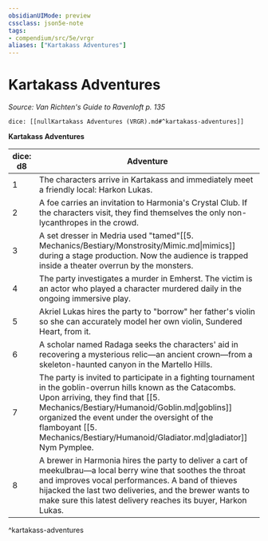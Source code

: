 ```yaml
---
obsidianUIMode: preview
cssclass: json5e-note
tags:
- compendium/src/5e/vrgr
aliases: ["Kartakass Adventures"]
---
```

# Kartakass Adventures
*Source: Van Richten's Guide to Ravenloft p. 135* 

`dice: [[nullKartakass Adventures (VRGR).md#^kartakass-adventures]]`

**Kartakass Adventures**

| dice: d8 | Adventure |
|----------|-----------|
| 1 | The characters arrive in Kartakass and immediately meet a friendly local: Harkon Lukas. |
| 2 | A foe carries an invitation to Harmonia's Crystal Club. If the characters visit, they find themselves the only non-lycanthropes in the crowd. |
| 3 | A set dresser in Medria used "tamed"[[5. Mechanics/Bestiary/Monstrosity/Mimic.md\|mimics]] during a stage production. Now the audience is trapped inside a theater overrun by the monsters. |
| 4 | The party investigates a murder in Emherst. The victim is an actor who played a character murdered daily in the ongoing immersive play. |
| 5 | Akriel Lukas hires the party to "borrow" her father's violin so she can accurately model her own violin, Sundered Heart, from it. |
| 6 | A scholar named Radaga seeks the characters' aid in recovering a mysterious relic—an ancient crown—from a skeleton-haunted canyon in the Martello Hills. |
| 7 | The party is invited to participate in a fighting tournament in the goblin-overrun hills known as the Catacombs. Upon arriving, they find that [[5. Mechanics/Bestiary/Humanoid/Goblin.md\|goblins]] organized the event under the oversight of the flamboyant [[5. Mechanics/Bestiary/Humanoid/Gladiator.md\|gladiator]] Nym Pymplee. |
| 8 | A brewer in Harmonia hires the party to deliver a cart of meekulbrau—a local berry wine that soothes the throat and improves vocal performances. A band of thieves hijacked the last two deliveries, and the brewer wants to make sure this latest delivery reaches its buyer, Harkon Lukas. |
^kartakass-adventures